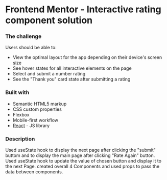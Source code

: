 # Frontend Mentor - Interactive rating component solution

### The challenge

Users should be able to:

- View the optimal layout for the app depending on their device's screen size
- See hover states for all interactive elements on the page
- Select and submit a number rating
- See the "Thank you" card state after submitting a rating

### Built with

- Semantic HTML5 markup
- CSS custom properties
- Flexbox
- Mobile-first workflow
- [React](https://reactjs.org/) - JS library

### Description
Used useState hook to display the next page  after clicking
the "submit" buttom and to display the main page after clicking "Rate Again" button. 
Used useState hook to update the value of chosen button and display it  to the next Page.
created overall 4 Components and used props to pass the data between components. 

